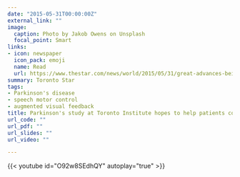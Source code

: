 ```yaml
---
date: "2015-05-31T00:00:00Z"
external_link: ""
image:
  caption: Photo by Jakob Owens on Unsplash
  focal_point: Smart
links:
- icon: newspaper
  icon_pack: emoji
  name: Read
  url: https://www.thestar.com/news/world/2015/05/31/great-advances-being-made-in-assistive-technology.html
summary: Toronto Star
tags:
- Parkinson's disease
- speech motor control
- augmented visual feedback
title: Parkinson's study at Toronto Institute hopes to help patients communicate
url_code: ""
url_pdf: ""
url_slides: ""
url_video: ""

---
```


{{< youtube id="O92w8SEdhQY" autoplay="true" >}}